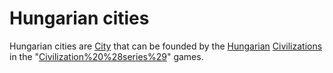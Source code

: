 # Hungarian cities

Hungarian cities are [City](cities) that can be founded by the [Hungarian](Hungarian) [Civilizations](civilization) in the "[Civilization%20%28series%29](Civilization)" games.